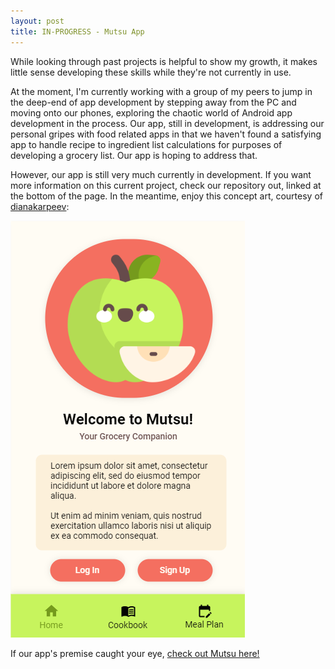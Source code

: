 ```yaml
---
layout: post
title: IN-PROGRESS - Mutsu App
---
```


While looking through past projects is helpful to show my growth, it makes little sense developing these skills while they're not currently in use. 

At the moment, I'm currently working with a group of my peers to jump in the deep-end of app development by stepping away from the PC and moving onto our phones, exploring the chaotic world of Android app development in the process. Our app, still in development, is addressing our personal gripes with food related apps in that we haven't found a satisfying app to handle recipe to ingredient list calculations for purposes of developing a grocery list. Our app is hoping to address that.

However, our app is still very much currently in development. If you want more information on this current project, check our repository out, linked at the bottom of the page. In the meantime, enjoy this concept art, courtesy of [dianakarpeev](https://github.com/dianakarpeev):

![Mutsu Home Page](./../images/MutsuTeaser.png)

If our app's premise caught your eye, [check out Mutsu here!](https://github.com/dianakarpeev/mutsu)
